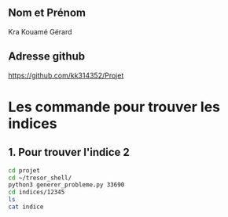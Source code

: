 ## Nom et Prénom ##
Kra Kouamé Gérard

## Adresse github ##
https://github.com/kk314352/Projet
# Les commande pour trouver les indices
## 1. Pour trouver l'indice 2
```bash
cd projet
cd ~/tresor_shell/
python3 generer_probleme.py 33690
cd indices/12345
ls
cat indice
```
